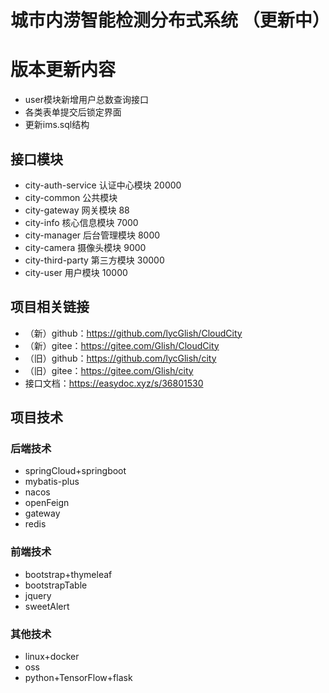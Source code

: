 # 城市内涝智能检测分布式系统 （更新中）  

# 版本更新内容  

 * user模块新增用户总数查询接口  
 * 各类表单提交后锁定界面  
 * 更新ims.sql结构  

## 接口模块  

 * city-auth-service    认证中心模块         20000
 * city-common          公共模块        
 * city-gateway         网关模块               88  
 * city-info            核心信息模块          7000  
 * city-manager         后台管理模块          8000  
 * city-camera          摄像头模块            9000  
 * city-third-party     第三方模块           30000  
 * city-user            用户模块             10000

## 项目相关链接  

 * （新）github：https://github.com/lycGlish/CloudCity  
 * （新）gitee：https://gitee.com/Glish/CloudCity  
 * （旧）github：https://github.com/lycGlish/city  
 * （旧）gitee：https://gitee.com/Glish/city  
 * 接口文档：https://easydoc.xyz/s/36801530  

## 项目技术

### 后端技术  

 *  springCloud+springboot  
 *  mybatis-plus  
 *  nacos  
 *  openFeign  
 *  gateway  
 *  redis  
 
### 前端技术  

 *  bootstrap+thymeleaf
 *  bootstrapTable
 *  jquery
 *  sweetAlert

### 其他技术  

 *  linux+docker  
 *  oss  
 *  python+TensorFlow+flask  